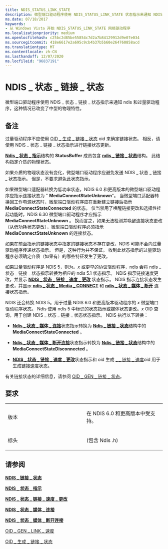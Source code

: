 ```yaml
---
title: NDIS_STATUS_LINK_STATE
description: 微型端口驱动程序使用 NDIS_STATUS_LINK_STATE 状态指示来通知 NDIS 和过量驱动程序的物理特性发生了变化。
ms.date: 07/18/2017
keywords:
- 从 Windows Vista 开始 NDIS_STATUS_LINK_STATE 网络驱动程序
ms.localizationpriority: medium
ms.openlocfilehash: c25bc2d85be55854c7d2a7b84129912d9e07e034
ms.sourcegitcommit: 418e6617e2a695c9cb4b37b5b60e264760858acd
ms.translationtype: MT
ms.contentlocale: zh-CN
ms.lasthandoff: 12/07/2020
ms.locfileid: "96837191"
---
```

# <a name="ndis_status_link_state"></a>NDIS \_ 状态 \_ 链接 \_ 状态


微型端口驱动程序使用 NDIS \_ 状态 \_ 链接 \_ 状态指示来通知 ndis 和过量驱动程序，这种情况已改变了中型的物理特性。

<a name="remarks"></a>备注
-------

过量驱动程序不应使用 [OID \_ 生成 \_ 链接 \_ 状态](./oid-gen-link-state.md) oid 来确定链接状态。 相反，请使用 NDIS \_ 状态 \_ 链接 \_ 状态指示进行链接状态更新。

[**Ndis \_ 状态 \_ 指示**](/windows-hardware/drivers/ddi/ndis/ns-ndis-_ndis_status_indication)结构的 **StatusBuffer** 成员包含 [**ndis \_ 链接 \_ 状态**](/windows-hardware/drivers/ddi/ntddndis/ns-ntddndis-_ndis_link_state)结构。 此结构指定介质的物理状态。

如果介质的物理状态没有变化，微型端口驱动程序应避免发送 NDIS \_ 状态 \_ 链接 \_ 状态指示。 但是，不要求避免此状态指示。

如果微型端口适配器转换为低功率状态，NDIS 6.0 和更高版本的微型端口驱动程序应指示连接状态为 " **MediaConnectStateUnknown**"。 当微型端口适配器转换回工作电源状态时，微型端口驱动程序应在重新建立链接后指示 **MediaConnectStateConnected** 的状态。 仅当禁用了唤醒链接更改和选择性挂起功能时，NDIS 6.30 微型端口驱动程序才应指示 **MediaConnectStateUnknown** 。 换而言之，如果无法检测并唤醒连接状态更改（从低功耗状态更改），微型端口驱动程序必须指示 **MediaConnectStateUnknown** 的连接状态。

如果在前面指示的链接状态中指定的链接状态不存在更改，NDIS 可能不会向过量驱动程序传递状态指示。 但是，这种行为并不保证。 收到此状态指示的过量驱动程序必须确定介质（如果有）的哪些特征发生了更改。

如果过量驱动程序是 NDIS 5，则为。*x* 或更早的协议驱动程序，ndis 会将 ndis \_ 状态 \_ 链接 \_ 状态指示转换为相应的 ndis 5.1 状态指示。 NDIS 指示链接速度更改，并显示 [**NDIS \_ 状态 \_ 链接 \_ 速度 \_ 更改**](ndis-status-link-speed-change.md) 状态指示。 NDIS 指示连接状态发生更改，并显示 [**ndis \_ 状态 \_ Media \_ CONNECT**](ndis-status-media-connect.md) 和 [**ndis \_ 状态 \_ 媒体 \_ 断开**](ndis-status-media-disconnect.md) 连接状态指示。

NDIS 还会转换 NDIS 5。用于过量 NDIS 6.0 和更高版本驱动程序的 *x* 微型端口驱动程序状态。 Ndis 使用 ndis 5 中标识的状态指示或媒体状态更改。*x* OID 查询，用于创建 NDIS \_ 状态 \_ 链接 \_ 状态状态指示。 NDIS 执行以下转换：

-   [**Ndis \_ 状态 \_ 媒体 \_ 连接**](ndis-status-media-connect.md)状态指示转换为 [**Ndis \_ 链接 \_ 状态**](/windows-hardware/drivers/ddi/ntddndis/ns-ntddndis-_ndis_link_state)结构中的 **MediaConnectStateConnected** 。

-   [**Ndis \_ 状态 \_ 媒体 \_ 断开连接**](ndis-status-media-disconnect.md)状态指示转换为 [**Ndis \_ 链接 \_ 状态**](/windows-hardware/drivers/ddi/ntddndis/ns-ntddndis-_ndis_link_state)结构中的 **MediaConnectStateDisconnected** 。

-   [**NDIS \_ 状态 \_ 链接 \_ 速度 \_ 更改**](ndis-status-link-speed-change.md)状态指示和 oid 生成 [ \_ \_ 链接 \_ 速度](./oid-gen-link-speed.md)oid 用于生成链接速度状态。

有关链接状态的详细信息，请参阅 [OID \_ GEN \_ 链接 \_ 状态](./oid-gen-link-state.md)。

<a name="requirements"></a>要求
------------

<table>
<colgroup>
<col width="50%" />
<col width="50%" />
</colgroup>
<tbody>
<tr class="odd">
<td><p>版本</p></td>
<td><p>在 NDIS 6.0 和更高版本中受支持。</p></td>
</tr>
<tr class="even">
<td><p>标头</p></td>
<td> (包含 Ndis .h) </td>
</tr>
</tbody>
</table>

## <a name="see-also"></a>请参阅


[**NDIS \_ 链接 \_ 状态**](/windows-hardware/drivers/ddi/ntddndis/ns-ntddndis-_ndis_link_state)

[**NDIS \_ 状态 \_ 指示**](/windows-hardware/drivers/ddi/ndis/ns-ndis-_ndis_status_indication)

[**NDIS \_ 状态 \_ 链接 \_ 速度 \_ 更改**](ndis-status-link-speed-change.md)

[**NDIS \_ 状态 \_ 媒体 \_ 连接**](ndis-status-media-connect.md)

[**NDIS \_ 状态 \_ 媒体 \_ 断开连接**](ndis-status-media-disconnect.md)

[OID \_ GEN \_ LINK \_ 速度](./oid-gen-link-speed.md)

[OID \_ 生成 \_ 链接 \_ 状态](./oid-gen-link-state.md)

 

